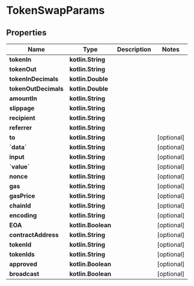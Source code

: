 
# TokenSwapParams

## Properties
Name | Type | Description | Notes
------------ | ------------- | ------------- | -------------
**tokenIn** | **kotlin.String** |  | 
**tokenOut** | **kotlin.String** |  | 
**tokenInDecimals** | **kotlin.Double** |  | 
**tokenOutDecimals** | **kotlin.Double** |  | 
**amountIn** | **kotlin.String** |  | 
**slippage** | **kotlin.String** |  | 
**recipient** | **kotlin.String** |  | 
**referrer** | **kotlin.String** |  | 
**to** | **kotlin.String** |  |  [optional]
**&#x60;data&#x60;** | **kotlin.String** |  |  [optional]
**input** | **kotlin.String** |  |  [optional]
**&#x60;value&#x60;** | **kotlin.String** |  |  [optional]
**nonce** | **kotlin.String** |  |  [optional]
**gas** | **kotlin.String** |  |  [optional]
**gasPrice** | **kotlin.String** |  |  [optional]
**chainId** | **kotlin.String** |  |  [optional]
**encoding** | **kotlin.String** |  |  [optional]
**EOA** | **kotlin.Boolean** |  |  [optional]
**contractAddress** | **kotlin.String** |  |  [optional]
**tokenId** | **kotlin.String** |  |  [optional]
**tokenIds** | **kotlin.String** |  |  [optional]
**approved** | **kotlin.Boolean** |  |  [optional]
**broadcast** | **kotlin.Boolean** |  |  [optional]



